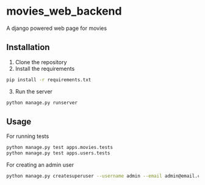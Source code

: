 # movies_web_backend
A django powered web page for movies

## Installation
1. Clone the repository
2. Install the requirements
```bash
pip install -r requirements.txt
```
3. Run the server
```bash
python manage.py runserver
```

## Usage
For running tests
```bash
python manage.py test apps.movies.tests
python manage.py test apps.users.tests
```

For creating an admin user
```bash
python manage.py createsuperuser --username admin --email admin@email.com
```
